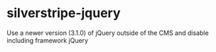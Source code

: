 silverstripe-jquery
===================

Use a newer version (3.1.0) of jQuery outside of the CMS and disable including framework jQuery
